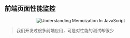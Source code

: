 ## 前端页面性能监控

<p align="center">
<img src="https://pic1.zhimg.com/v2-514596bfb7c60cc8c2272f6d3c622331_1440w.jpg?source=172ae18b" alt="Understanding Memoization In JavaScript">
</p>

> 我们开发过很多前端应用，可是对性能的测试却很少